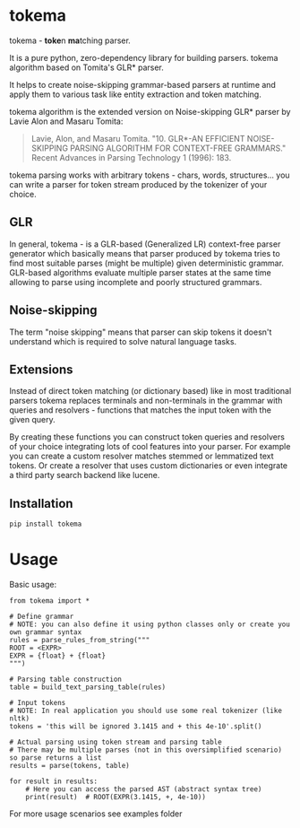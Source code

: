 # tokema

tokema - **toke**n **ma**tching parser.

It is a pure python, zero-dependency library for building parsers. 
tokema algorithm based on Tomita's GLR* parser.

It helps to create noise-skipping grammar-based parsers at runtime and apply them to various task like 
entity extraction and token matching.

tokema algorithm is the extended version on Noise-skipping GLR* parser by Lavie Alon and Masaru Tomita:

> Lavie, Alon, and Masaru Tomita.
> "10. GLR*-AN EFFICIENT NOISE-SKIPPING PARSING ALGORITHM FOR CONTEXT-FREE GRAMMARS."
> Recent Advances in Parsing Technology 1 (1996): 183.

tokema parsing works with arbitrary tokens - chars, words, structures... you can write a parser for
token stream produced by the tokenizer of your choice.

## GLR

In general, tokema - is a GLR-based (Generalized LR) context-free parser generator which basically means 
that parser produced by tokema tries to find most suitable parses (might be multiple) given deterministic grammar.
GLR-based algorithms evaluate multiple parser states at the same time allowing to parse using incomplete and poorly structured grammars. 

## Noise-skipping

The term "noise skipping" means that parser can skip tokens it doesn't understand which is required to solve
natural language tasks.

## Extensions

Instead of direct token matching (or dictionary based) like in most traditional parsers tokema
replaces terminals and non-terminals in the grammar with queries and resolvers - 
functions that matches the input token with the given query.

By creating these functions you can construct token queries and resolvers of your choice integrating lots of cool features into your parser.
For example you can create a custom resolver matches stemmed or lemmatized text tokens.
Or create a resolver that uses custom dictionaries or even integrate a third party search backend like lucene.

## Installation

    pip install tokema
    
# Usage

Basic usage:

    from tokema import *

    # Define grammar
    # NOTE: you can also define it using python classes only or create you own grammar syntax
    rules = parse_rules_from_string("""
    ROOT = <EXPR>
    EXPR = {float} + {float}
    """)
    
    # Parsing table construction
    table = build_text_parsing_table(rules)
    
    # Input tokens
    # NOTE: In real application you should use some real tokenizer (like nltk)
    tokens = 'this will be ignored 3.1415 and + this 4e-10'.split()
    
    # Actual parsing using token stream and parsing table
    # There may be multiple parses (not in this oversimplified scenario) so parse returns a list
    results = parse(tokens, table)
    
    for result in results:
        # Here you can access the parsed AST (abstract syntax tree)
        print(result)  # ROOT(EXPR(3.1415, +, 4e-10))

For more usage scenarios see examples folder
